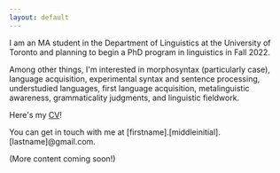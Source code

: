 ```yaml
---
layout: default
---
```


I am an MA student in the Department of Linguistics at the University of Toronto and planning to begin a PhD program in linguistics in Fall 2022.

Among other things, I'm interested in morphosyntax (particularly case), language acquisition, experimental syntax and sentence processing, understudied languages, first language acquisition, metalinguistic awareness, grammaticality judgments, and linguistic fieldwork.

Here's my [CV](../assets/parker_robbins_cv.pdf)!

You can get in touch with me at [firstname].[middleinitial].[lastname]@gmail.com.

(More content coming soon!)
